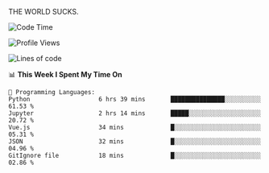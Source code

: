 THE WORLD SUCKS.

<!--START_SECTION:waka-->
![Code Time](http://img.shields.io/badge/Code%20Time-872%20hrs%2028%20mins-blue)

![Profile Views](http://img.shields.io/badge/Profile%20Views-0-blue)

![Lines of code](https://img.shields.io/badge/From%20Hello%20World%20I%27ve%20Written-1.3%20million%20lines%20of%20code-blue)

📊 **This Week I Spent My Time On** 

```text
💬 Programming Languages: 
Python                   6 hrs 39 mins       ███████████████░░░░░░░░░░   61.53 % 
Jupyter                  2 hrs 14 mins       █████░░░░░░░░░░░░░░░░░░░░   20.72 % 
Vue.js                   34 mins             █░░░░░░░░░░░░░░░░░░░░░░░░   05.31 % 
JSON                     32 mins             █░░░░░░░░░░░░░░░░░░░░░░░░   04.96 % 
GitIgnore file           18 mins             █░░░░░░░░░░░░░░░░░░░░░░░░   02.86 % 
```


<!--END_SECTION:waka-->
